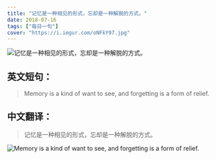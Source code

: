 ```yaml
---
title: "记忆是一种相见的形式，忘却是一种解脱的方式。"
date: 2018-07-16
tags: ["每日一句"]
cover: "https://i.imgur.com/oNFkY97.jpg"
---
```


![记忆是一种相见的形式，忘却是一种解脱的方式。](https://i.imgur.com/c6EBBTc.jpg)

## 英文短句：
> Memory is a kind of want to see, and forgetting is a form of relief.

<!--more-->

## 中文翻译：
> 记忆是一种相见的形式，忘却是一种解脱的方式。

![Memory is a kind of want to see, and forgetting is a form of relief.](https://i.imgur.com/thkIjbI.jpg)

